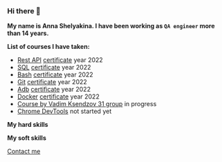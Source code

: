 ### Hi there 👋
**My name is Anna Shelyakina. I have been working as `QA engineer` more than 14 years.**

**List of courses I have taken:**
* [Rest API](https://software-testing.ru/edu/1-schedule/271-rest-api) [certificate](http://cert.software-testing.ru/337228193909965388) year 2022
* [SQL](https://software-testing.ru/edu/3-online/293-sql-sm) [certificate](http://cert.software-testing.ru/337228298261103180) year 2022
* [Bash](https://software-testing.ru/edu/3-online/266-bash) [certificate](http://cert.software-testing.ru/338433867422630473) year 2022
* [Git](https://software-testing.ru/edu/3-online/270-git) [certificate](http://cert.software-testing.ru/338434069805138505) year 2022
* [Adb](https://software-testing.ru/edu/3-online/267-adb) [certificate](http://cert.software-testing.ru/339084864433160779) year 2022
* [Docker](https://software-testing.ru/edu/3-online/314-docker) [certificate](http://cert.software-testing.ru/339084808198029899) year 2022
* [Course by Vadim Ksendzov 31 group](https://ksendzov.com/) in progress
* [Chrome DevTools]() not started yet


**My hard skills**

**My soft skills**

[Contact me](https://t.me/Anna_Shelyakina)







<!--
**annashelyakina/annashelyakina** is a ✨ _special_ ✨ repository because its `README.md` (this file) appears on your GitHub profile.

Here are some ideas to get you started:

- 🔭 I’m currently working on ...
- 🌱 I’m currently learning ...
- 👯 I’m looking to collaborate on ...
- 🤔 I’m looking for help with ...
- 💬 Ask me about ...
- 📫 How to reach me: ...
- 😄 Pronouns: ...
- ⚡ Fun fact: ...
-->
